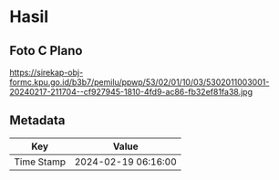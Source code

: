 # Hasil

## Foto C Plano

https://sirekap-obj-formc.kpu.go.id/b3b7/pemilu/ppwp/53/02/01/10/03/5302011003001-20240217-211704--cf927945-1810-4fd9-ac86-fb32ef81fa38.jpg


## Metadata

| Key        | Value               |
| ---------- | ------------------- |
| Time Stamp | 2024-02-19 06:16:00 |



